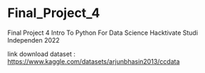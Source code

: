 # Final_Project_4
Final Project 4 Intro To Python For Data Science Hacktivate Studi Independen 2022

link download dataset : https://www.kaggle.com/datasets/arjunbhasin2013/ccdata
